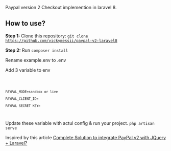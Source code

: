 Paypal version 2 Checkout implemention in laravel 8.

<h2>How to use?</h2>

**Step 1:**
 Clone this repository: <code>git clone https://github.com/vickymessii/paypal-v2-laravel8</code>
 
 **Step 2:**
   Run  <code>composer install</code>
   
   Rename example.env to .env
   
 Add 3 variable to env 

<code>
    
    PAYPAL_MODE=sandbox or live 
    
    PAYPAL_CLIENT_ID=
    
    PAYPAL_SECRET_KEY=
</code>
<p> Update these variable with actul config & run your project. <code>php artisan serve</code></p>

Inspired by this article <a href="https://medium.com/@unlimited.programing/complete-solution-to-integrate-paypal-in-jquery-laravel-d8ef997ef9bf">Complete Solution to integrate PayPal v2 with JQuery + Laravel?</a>

